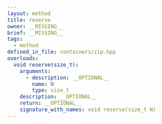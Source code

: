 ```yaml
---
layout: method
title: reserve
owner: __MISSING__
brief: __MISSING__
tags:
  - method
defined_in_file: containers/zip.hpp
overloads:
  void reserve(size_t):
    arguments:
      - description: __OPTIONAL__
        name: N
        type: size_t
    description: __OPTIONAL__
    return: __OPTIONAL__
    signature_with_names: void reserve(size_t N)
---
```

